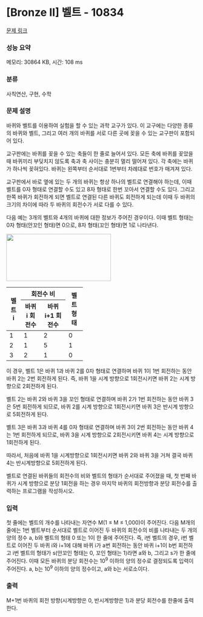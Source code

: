 # [Bronze II] 벨트 - 10834 

[문제 링크](https://www.acmicpc.net/problem/10834) 

### 성능 요약

메모리: 30864 KB, 시간: 108 ms

### 분류

사칙연산, 구현, 수학

### 문제 설명

<p>바퀴와 벨트를 이용하여 실험을 할 수 있는 과학 교구가 있다. 이 교구에는 다양한 종류의 바퀴와 벨트, 그리고 여러 개의 바퀴를 서로 다른 곳에 꽂을 수 있는 교구판이 포함되어 있다. </p>

<p>교구판에는 바퀴를 꽂을 수 있는 축들이 한 줄로 늘어서 있다. 모든 축에 바퀴를 꽂았을 때 바퀴끼리 부딪치지 않도록 축과 축 사이는 충분히 멀리 떨어져 있다. 각 축에는 바퀴가 하나씩 꽂혀있다. 바퀴는 왼쪽부터 순서대로 1번부터 차례대로 번호가 매겨져 있다. </p>

<p>교구판에서 바로 옆에 있는 두 개의 바퀴는 항상 하나의 벨트로 연결해야 하는데, 이때 벨트를 0자 형태로 연결할 수도 있고 8자 형태로 한번 꼬아서 연결할 수도 있다. 그리고 한쪽 바퀴가 회전하게 되면 벨트로 연결된 다른 바퀴도 회전하게 되는데 이때 두 바퀴의 크기의 차이에 따라 두 바퀴의 회전수가 서로 다를 수 있다. </p>

<p>다음 예는 3개의 벨트와 4개의 바퀴에 대한 정보가 주어진 경우이다. 이때 벨트 형태는 0자 형태(안꼬인 형태)면 0으로, 8자 형태(꼬인 형태)면 1로 나타낸다.</p>

<p><img alt="" src="https://onlinejudgeimages.s3-ap-northeast-1.amazonaws.com/problem/10834/1.png" style="height:124px; width:276px"></p>

<table class="table table-bordered" style="width:40%">
	<thead>
		<tr>
			<th rowspan="2">벨트 i</th>
			<th colspan="2">회전수 비</th>
			<th rowspan="2">벨트 형태</th>
		</tr>
		<tr>
			<th>바퀴 i 회전수</th>
			<th>바퀴 i+1 회전수</th>
		</tr>
	</thead>
	<tbody>
		<tr>
			<td>1</td>
			<td>1</td>
			<td>2</td>
			<td>0</td>
		</tr>
		<tr>
			<td>2</td>
			<td>1</td>
			<td>5</td>
			<td>1</td>
		</tr>
		<tr>
			<td>3</td>
			<td>2</td>
			<td>1</td>
			<td>0</td>
		</tr>
	</tbody>
</table>

<p>이 경우, 벨트 1은 바퀴 1과 바퀴 2를 0자 형태로 연결하며 바퀴 1이 1번 회전하는 동안 바퀴 2는 2번 회전하게 된다. 즉, 바퀴 1을 시계 방향으로 1회전시키면 바퀴 2는 시계 방향으로 2회전하게 된다. </p>

<p>벨트 2는 바퀴 2와 바퀴 3을 꼬인 형태로 연결하며 바퀴 2가 1번 회전하는 동안 바퀴 3은 5번 회전하게 되므로, 바퀴 2를 시계 방향으로 1회전시키면 바퀴 3은 반시계 방향으로 5회전하게 된다. </p>

<p>벨트 3은 바퀴 3과 바퀴 4를 0자 형태로 연결하며 바퀴 3이 2번 회전하는 동안 바퀴 4는 1번 회전하게 되므로, 바퀴 3을 시계 방향으로 2회전시키면 바퀴 4는 시계 방향으로 1회전하게 된다. </p>

<p>따라서, 처음에 바퀴 1을 시계방향으로 1회전시키면 바퀴 2와 바퀴 3을 거쳐 결국 바퀴 4는 반시계방향으로 5회전하게 된다. </p>

<p>벨트로 연결된 바퀴들의 회전수의 비와 벨트의 형태가 순서대로 주어졌을 때, 첫 번째 바퀴가 시계 방향으로 분당 1회전을 하는 경우 마지막 바퀴의 회전방향과 분당 회전수를 출력하는 프로그램을 작성하시오.</p>

### 입력 

 <p>첫 줄에는 벨트의 개수를 나타내는 자연수 M(1 ≤ M ≤ 1,000)이 주어진다. 다음 M개의 줄에는 1번 벨트부터 순서대로 벨트로 이어진 두 바퀴의 회전수의 비를 나타내는 두 개의 양의 정수 a, b와 벨트의 형태 0 또는 1이 한 줄에 주어진다. 즉, i번 벨트의 경우, i번 벨트로 이어진 두 바퀴 i와 i+1에 대해 바퀴 i가 a번 회전하는 동안 바퀴 i+1이 b번 회전하고 i번 벨트의 형태가 s(안꼬인 형태는 0, 꼬인 형태는 1)라면 a와 b, 그리고 s가 한 줄에 주어진다. 이때 모든 바퀴의 분당 회전수는 10<sup>9</sup> 이하의 양의 정수로 결정되도록 입력이 주어진다. a, b는 10<sup>9</sup> 이하의 양의 정수이고, a와 b는 서로소이다.</p>

### 출력 

 <p>M+1번 바퀴의 회전 방향(시계방향은 0, 반시계방향은 1)과 분당 회전수를 한줄에 출력한다. </p>

